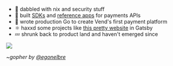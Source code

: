 - :penguin: dabbled with nix and security stuff
- :beginner: built [SDKs](https://github.com/jtrotsky/govend) and [reference apps](https://github.com/vend/peg) for payments APIs
- :milky_way: wrote production Go to create Vend's first payment platform
- ⚛️ haxxd some projects like [this pretty website](https://jadetsp.com) in Gatsby
- :zzz: shrunk back to product land and haven't emerged since

![](https://user-images.githubusercontent.com/192964/31576302-a390cb7e-b100-11e7-92fd-8c7b510900ac.png)

~_gopher by [@egonelbre](https://github.com/egonelbre)_
